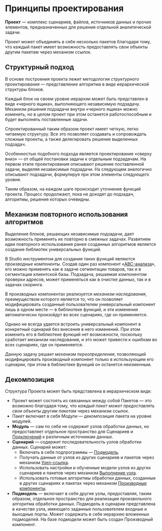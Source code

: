 # Принципы проектирования

**Проект** — комплекс сценариев, файлов, источников данных и прочих элементов, предназначенных для решения отдельной аналитической задачи.

Проект может объединять в себе несколько пакетов благодаря тому, что каждый пакет имеет возможность предоставлять свои объекты другим пакетам через механизм ссылок.

## Структурный подход

В основе построения проекта лежит методология *структурного проектирования* — представление алгоритма в виде иерархической структуры блоков.

Каждый блок на своем уровне иерархии может быть представлен в виде «черного ящика», выполняющего независимую подзадачу. Механизм решения подзадачи внутри «черного ящика» можно изменить, но в целом проект при этом останется работоспособным и будет выполнять поставленные задачи.

Спроектированный таким образом проект имеет четкую, легко читаемую структуру. Все это позволяет создавать и сопровождать сложные проекты, а также делегировать решение выделенных подзадач.

Особенностью подобного подхода является проектирование «сверху вниз» — от общей постановки задачи к отдельным подзадачам. На первом этапе проектирования описывают решение поставленной задачи, выделяя независимые подзадачи. На следующем аналогично описывают подзадачи, формулируя при этом элементы следующего уровня.

Таким образом, на каждом шаге происходит уточнение функций проекта. Процесс продолжают, пока не доходят до подзадач, алгоритмы, решения которых очевидны.

## Механизм повторного использования алгоритмов

Выделение блоков, решающих независимые подзадачи, дает возможность применять их повторно в смежных задачах. Развитием идеи повторного использования ранее созданных алгоритмов является создание библиотек универсальных функций.

В Studio инструментом для создания таких функций являются *производные компоненты*. Создав один раз компонент «[ABC-анализа](https://wiki.loginom.ru/articles/abc-analysis.html)», его можно применять как в задаче сегментации товаров, так и в сегментации клиентской базы. Подзадача, решаемая компонентом проверки адресов, может применяться как в очистке данных, так и в задачах скоринга.

В производных компонентах реализуется *механизм наследования*, преимуществом которого является то, что он позволяет модифицировать созданный пользователем универсальный компонент лишь в одном месте — в библиотеке функций, и эти изменения автоматически произойдут во всех сценариях, где он применяется.

Однако не всегда удается встроить универсальный компонент в конкретный сценарий без внесения в него изменений. При этом изменить его в библиотеке функций нет возможности, поскольку сработает механизм наследования, и это может привести к ошибкам во всех сценариях, где он применяется.

Данную задачу решает *механизм переопределения*, позволяющий модифицировать производный компонент только в использующем его сценарии, при этом в библиотеке функций он останется неизменным.

## Декомпозиция

Структура Проекта может быть представлена в иерархическом виде:

* Проект может состоять из связанных между собой Пакетов — это возможно благодаря тому, что *каждый пакет может предоставлять свои объекты другим пакетам* через механизм ссылок.
* Пакет включает в себя Модули — декомпозиция пакета на уровне модулей.
* **Модуль** — сам по себе не содержит узлов обработки данных, но предоставляет отдельное пространство для Сценариев и [Подключений](../integration/connections/README.md) к различным источникам данных.
* **Сценарий** — содержит последовательность узлов обработки данных. Сценарий может:
   * Включать в себя подпрограммы — [Подмодель](../processors/control/submodel.md).
   * Получать данные от узлов из других сценариев и пакетов через механизм [Узел-ссылка](../processors/control/unit-link.md).
   * Использовать настройки и обученные модели узлов из других сценариев и пакетов через механизм [Выполнение узла](../processors/control/execute-node.md).
   * Использовать готовые алгоритмы обработки данных, созданные в других сценариях и пакетах через механизм [Производные компоненты](../scenario/derived-component.html).
* **Подмодель** — включает в себя другие узлы, предоставляя, таким образом, отдельное пространство для реализации произвольного алгоритма обработки данных. Подмодель в сценарии представлена в качестве узла, имеющего заданные пользователем входные и выходные порты. Может содержать в себе иерархию вложенных подмоделей. На базе подмодели может быть создан Производный компонент.
